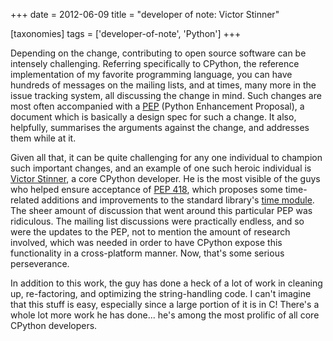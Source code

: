 +++
date = 2012-06-09
title = "developer of note: Victor Stinner"

[taxonomies]
tags = ['developer-of-note', 'Python']
+++

Depending on the change, contributing to open source software can be
intensely challenging. Referring specifically to CPython, the reference
implementation of my favorite programming language, you can have
hundreds of messages on the mailing lists, and at times, many more in
the issue tracking system, all discussing the change in mind. Such
changes are most often accompanied with a [PEP] (Python Enhancement
Proposal), a document which is basically a design spec for such a
change. It also, helpfully, summarises the arguments against the change,
and addresses them while at it.

Given all that, it can be quite challenging for any one individual to
champion such important changes, and an example of one such heroic
individual is [Victor Stinner], a core CPython developer. He is the most
visible of the guys who helped ensure acceptance of [PEP 418], which
proposes some time-related additions and improvements to the standard
library's [time module]. The sheer amount of discussion that went
around this particular PEP was ridiculous. The mailing list discussions
were practically endless, and so were the updates to the PEP, not to
mention the amount of research involved, which was needed in order to
have CPython expose this functionality in a cross-platform manner. Now,
that's some serious perseverance.

In addition to this work, the guy has done a heck of a lot of work in
cleaning up, re-factoring, and optimizing the string-handling code. I
can't imagine that this stuff is easy, especially since a large portion
of it is in C! There's a whole lot more work he has done... he's
among the most prolific of all core CPython developers.

  [PEP]: http://www.python.org/dev/peps/pep-0001/
  [Victor Stinner]: http://www.haypocalc.com/wiki/Accueil
  [PEP 418]: http://www.python.org/dev/peps/pep-0418/
  [time module]: http://doc.python.org/library/time
